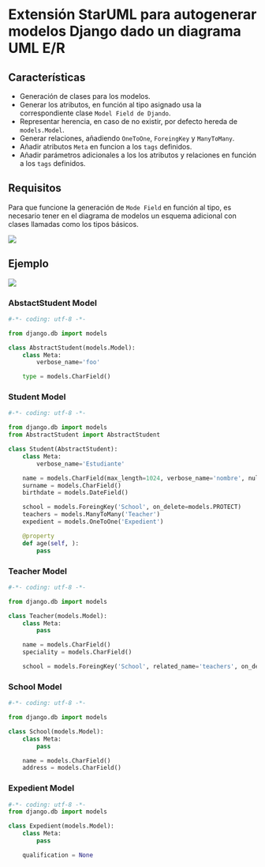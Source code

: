 # Extensión StarUML para autogenerar modelos Django dado un diagrama UML E/R

## Características

- Generación de clases para los modelos.
- Generar los atributos, en función al tipo asignado usa la correspondiente clase ``Model Field de Djando``.
- Representar herencia, en caso de no existir, por defecto hereda de ``models.Model``.
- Generar relaciones, añadiendo ``OneToOne``, ``ForeingKey`` y ``ManyToMany``.
- Añadir atributos ``Meta`` en funcion a los ``tags`` definidos.
- Añadir parámetros adicionales a los los atributos y relaciones en función a los ``tags`` definidos.

## Requisitos

Para que funcione la generación de ``Mode Field`` en función al tipo, es necesario tener en el diagrama de modelos un esquema adicional con clases llamadas como los tipos básicos.

![](https://raw.githubusercontent.com/josemlp91/staruml-django/master/docs/images/basic_types.png)

## Ejemplo


![](https://raw.githubusercontent.com/josemlp91/staruml-django/master/docs/images/example_diagram.png)


### AbstactStudent Model
```python
#-*- coding: utf-8 -*-

from django.db import models

class AbstractStudent(models.Model):
    class Meta:
        verbose_name='foo'

    type = models.CharField()
```


### Student Model
```python
#-*- coding: utf-8 -*-

from django.db import models
from AbstractStudent import AbstractStudent

class Student(AbstractStudent):
    class Meta:
        verbose_name='Estudiante'

    name = models.CharField(max_length=1024, verbose_name='nombre', null=True)
    surname = models.CharField()
    birthdate = models.DateField()

    school = models.ForeingKey('School', on_delete=models.PROTECT)
    teachers = models.ManyToMany('Teacher')
    expedient = models.OneToOne('Expedient')

    @property
    def age(self, ):
        pass

```

### Teacher Model
```python
#-*- coding: utf-8 -*-

from django.db import models

class Teacher(models.Model):
    class Meta:
        pass

    name = models.CharField()
    speciality = models.CharField()

    school = models.ForeingKey('School', related_name='teachers', on_delete=models.PROTECT)

```

### School Model


```python
#-*- coding: utf-8 -*-

from django.db import models

class School(models.Model):
    class Meta:
        pass

    name = models.CharField()
    address = models.CharField()
```

### Expedient Model

```python
#-*- coding: utf-8 -*-
from django.db import models

class Expedient(models.Model):
    class Meta:
        pass

    qualification = None

```